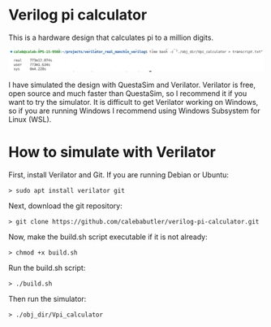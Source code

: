 # Verilog pi calculator

This is a hardware design that calculates pi to a million digits. 

![A screenshot of the time it takes to calculate a million digits (13 hours).](https://github.com/calebabutler/verilog-pi-calculator/blob/main/time_screenshot.png?raw=true)

I have simulated the design with QuestaSim and Verilator. Verilator is free, open source and much faster than QuestaSim, so I recommend it if you want to try the simulator. It is difficult to get Verilator working on Windows, so if you are running Windows I recommend using Windows Subsystem for Linux (WSL).

How to simulate with Verilator
==============================

First, install Verilator and Git. If you are running Debian or Ubuntu:

    > sudo apt install verilator git

Next, download the git repository:

    > git clone https://github.com/calebabutler/verilog-pi-calculator.git

Now, make the build.sh script executable if it is not already:

    > chmod +x build.sh

Run the build.sh script:

    > ./build.sh

Then run the simulator:

    > ./obj_dir/Vpi_calculator
